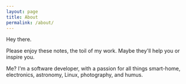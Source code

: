 ```yaml
---
layout: page
title: About
permalink: /about/
---
```


Hey there.

Please enjoy these notes, the toil of my work. Maybe they'll help you or inspire you.

Me? I'm a software developer, with a passion for all things smart-home, electronics,
astronomy, Linux, photography, and humus.
